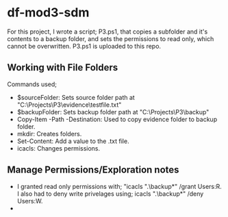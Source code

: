 # df-mod3-sdm
For this project, I wrote a script; P3.ps1, that copies a subfolder and it's contents to a backup folder, and sets the permissions to read only, which cannot be overwritten. P3.ps1 is uploaded to this repo.

## Working with File Folders
Commands used;
- $sourceFolder: Sets source folder path at "C:\Projects\P3\evidence\testfile.txt"
- $backupFolder: Sets backup folder path at "C:\Projects\P3\backup"
- Copy-Item -Path -Destination: Used to copy evidence folder to backup folder.
- mkdir: Creates folders.
- Set-Content: Add a value to the .txt file.
- icacls: Changes permissions.

## Manage Permissions/Exploration notes
- I granted read only permissions with; "icacls ".\backup\*" /grant Users:R. I also had to deny write privelages using; icacls ".\backup\*" /deny Users:W.
- 
